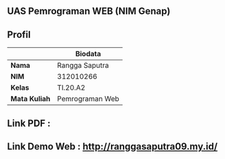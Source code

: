 ## UAS Pemrograman WEB (NIM Genap)

## Profil
| | Biodata |
| -------- | --- |
| **Nama** | Rangga Saputra |
| **NIM** | 312010266 |
| **Kelas** | TI.20.A2 |
| **Mata Kuliah** | Pemrograman Web |

## Link PDF : 

## Link Demo Web : http://ranggasaputra09.my.id/
